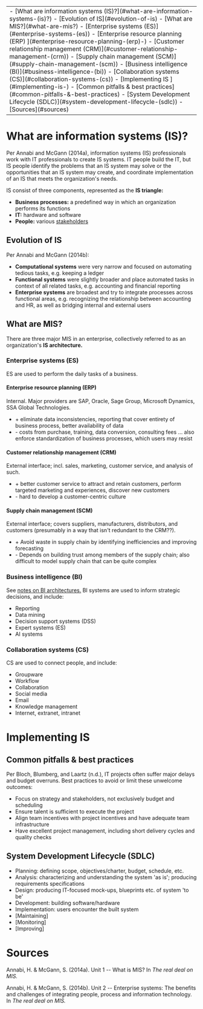 <table class="TOC"><tr><td>- [What are information systems (IS)?](#what-are-information-systems-(is)?)
	- [Evolution of IS](#evolution-of-is)
	- [What are MIS?](#what-are-mis?)
		- [Enterprise systems (ES)](#enterprise-systems-(es))
			- [Enterprise resource planning (ERP) ](#enterprise-resource-planning-(erp)-)
			- [Customer relationship management (CRM)](#customer-relationship-management-(crm))
			- [Supply chain management (SCM)](#supply-chain-management-(scm))
		- [Business intelligence (BI)](#business-intelligence-(bi))
		- [Collaboration systems (CS)](#collaboration-systems-(cs))
- [Implementing IS ](#implementing-is-)
	- [Common pitfalls & best practices](#common-pitfalls-&-best-practices)
	- [System Development Lifecycle (SDLC)](#system-development-lifecycle-(sdlc))
- [Sources](#sources)
</td></tr></table>


# What are information systems (IS)?

Per Annabi and McGann (2014a), information systems (IS) professionals work with IT professionals to create IS systems. IT people build the IT, but IS people identify the problems that an IS system may solve or the opportunities that an IS system may create, and coordinate implementation of an IS that meets the organization's needs. 

IS consist of three components, represented as the **IS triangle:**

- **Business processes:** a predefined way in which an organization performs its functions
- **IT:** hardware and software
- **People:** various [stakeholders](project-management.html#stakeholder-analysis)

## Evolution of IS
    
Per Annabi and McGann (2014b):

- **Computational systems** were very narrow and focused on automating tedious tasks, e.g. keeping a ledger
- **Functional systems** were slightly broader and place automated tasks in context of all related tasks, e.g. accounting and financial reporting
- **Enterprise systems** are broadest and try to integrate processes across functional areas, e.g. recognizing the relationship between accounting and HR, as well as bridging internal and external users

## What are MIS?
    
There are three major MIS in an enterprise, collectively referred to as an organization's **IS architecture.**

### Enterprise systems (ES)

ES are used to perform the daily tasks of a business.

#### Enterprise resource planning (ERP) 

Internal. Major providers are SAP, Oracle, Sage Group, Microsoft Dynamics, SSA Global Technologies.

- \+ eliminate data inconsistencies, reporting that cover entirety of business process, better availability of data
- \- costs from purchase, training, data conversion, consulting fees ... also enforce standardization of business processes, which users may resist

#### Customer relationship management (CRM)

External interface; incl. sales, marketing, customer service, and analysis of such.

- \+ better customer service to attract and retain customers, perform targeted marketing and experiences, discover new customers
- \- hard to develop a customer-centric culture

#### Supply chain management (SCM)

External interface; covers suppliers, manufacturers, distributors, and customers (presumably in a way that isn't redundant to the CRM??).

- \+ Avoid waste in supply chain by identifying inefficiencies and improving forecasting
- \- Depends on building trust among members of the supply chain; also difficult to model supply chain that can be quite complex 

### Business intelligence (BI)

See [notes on BI architectures.](BI-architectures.html) BI systems are used to inform strategic decisions, and include:

- Reporting
- Data mining
- Decision support systems (DSS)
- Expert systems (ES)
- AI systems

### Collaboration systems (CS)

CS are used to connect people, and include:

- Groupware
- Workflow
- Collaboration
- Social media
- Email
- Knowledge management
- Internet, extranet, intranet

        
        
        
# Implementing IS 

## Common pitfalls & best practices

Per Bloch, Blumberg, and Laartz (n.d.), IT projects often suffer major delays and budget overruns. Best practices to avoid or limit these unwelcome outcomes:

- Focus on strategy and stakeholders, not exclusively budget and scheduling
- Ensure talent is sufficient to execute the project
- Align team incentives with project incentives and have adequate team infrastructure
- Have excellent project management, including short delivery cycles and quality checks

## System Development Lifecycle (SDLC)
  
- Planning: defining scope, objectives/charter, budget, schedule, etc.
- Analysis: characterizing and understanding the system 'as is'; producing requirements specifications
- Design: producing IT-focused mock-ups, blueprints etc. of system 'to be'
- Development: building software/hardware
- Implementation: users encounter the built system
- [Maintaining]
- [Monitoring]
- [Improving]


    

    
    
# Sources

Annabi, H. & McGann, S. (2014a). Unit 1 -- What is MIS? In _The real deal on MIS._

Annabi, H. & McGann, S. (2014b). Unit 2 -- Enterprise systems: The benefits and challenges of integrating people, process and information technology. In _The real deal on MIS._

